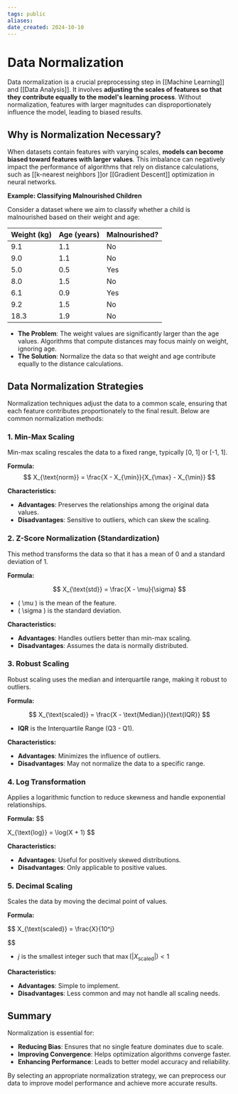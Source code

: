 ```yaml
---
tags: public
aliases:
date_created: 2024-10-10
---
```

# Data Normalization

Data normalization is a crucial preprocessing step in [[Machine Learning]] and [[Data Analysis]]. It involves **adjusting the scales of features so that they contribute equally to the model's learning process**. Without normalization, features with larger magnitudes can disproportionately influence the model, leading to biased results.

## Why is Normalization Necessary?

When datasets contain features with varying scales, **models can become biased toward features with larger values**. This imbalance can negatively impact the performance of algorithms that rely on distance calculations, such as [[k-nearest neighbors ]]or [[Gradient Descent]] optimization in neural networks.

**Example: Classifying Malnourished Children**

Consider a dataset where we aim to classify whether a child is malnourished based on their weight and age:

| Weight (kg) | Age (years) | Malnourished? |
|-------------|-------------|---------------|
| 9.1         | 1.1         | No            |
| 9.0         | 1.1         | No            |
| 5.0         | 0.5         | Yes           |
| 8.0         | 1.5         | No            |
| 6.1         | 0.9         | Yes           |
| 9.2         | 1.5         | No            |
| 18.3        | 1.9         | No            |

- **The Problem**: The weight values are significantly larger than the age values. Algorithms that compute distances may focus mainly on weight, ignoring age.
- **The Solution**: Normalize the data so that weight and age contribute equally to the distance calculations.

## Data Normalization Strategies

Normalization techniques adjust the data to a common scale, ensuring that each feature contributes proportionately to the final result. Below are common normalization methods:

### 1. Min-Max Scaling

Min-max scaling rescales the data to a fixed range, typically [0, 1] or [-1, 1].

**Formula:**
$$
X_{\text{norm}} = \frac{X - X_{\min}}{X_{\max} - X_{\min}}
$$

**Characteristics:**

- **Advantages**: Preserves the relationships among the original data values.
- **Disadvantages**: Sensitive to outliers, which can skew the scaling.

### 2. Z-Score Normalization (Standardization)

This method transforms the data so that it has a mean of 0 and a standard deviation of 1.

**Formula:**

$$
X_{\text{std}} = \frac{X - \mu}{\sigma}
$$

- \( \mu \) is the mean of the feature.
- \( \sigma \) is the standard deviation.

**Characteristics:**

- **Advantages**: Handles outliers better than min-max scaling.
- **Disadvantages**: Assumes the data is normally distributed.

### 3. Robust Scaling

Robust scaling uses the median and interquartile range, making it robust to outliers.

**Formula:**

$$
X_{\text{scaled}} = \frac{X - \text{Median}}{\text{IQR}}
$$

- **IQR** is the Interquartile Range (Q3 - Q1).

**Characteristics:**

- **Advantages**: Minimizes the influence of outliers.
- **Disadvantages**: May not normalize the data to a specific range.

### 4. Log Transformation

Applies a logarithmic function to reduce skewness and handle exponential relationships.

**Formula:**
$$

X_{\text{log}} = \log(X + 1)
$$

**Characteristics:**

- **Advantages**: Useful for positively skewed distributions.
- **Disadvantages**: Only applicable to positive values.

### 5. Decimal Scaling

Scales the data by moving the decimal point of values.

**Formula:**

$$
X_{\text{scaled}} = \frac{X}{10^j}

$$
- $j$ is the smallest integer such that $\max(|X_{\text{scaled}}|) < 1$

**Characteristics:**

- **Advantages**: Simple to implement.
- **Disadvantages**: Less common and may not handle all scaling needs.

## Summary

Normalization is essential for:

- **Reducing Bias**: Ensures that no single feature dominates due to scale.
- **Improving Convergence**: Helps optimization algorithms converge faster.
- **Enhancing Performance**: Leads to better model accuracy and reliability.

By selecting an appropriate normalization strategy, we can preprocess our data to improve model performance and achieve more accurate results.